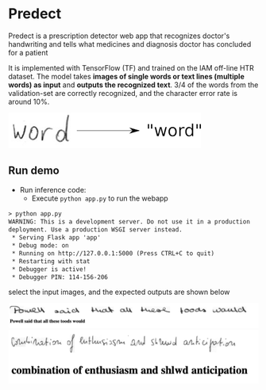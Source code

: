 # Predect

Predect is a prescription detector web app that recognizes doctor's handwriting and tells what medicines and diagnosis doctor has concluded for a patient

It is implemented with TensorFlow (TF) and trained on the IAM off-line HTR dataset.
The model takes **images of single words or text lines (multiple words) as input** and **outputs the recognized text**.
3/4 of the words from the validation-set are correctly recognized, and the character error rate is around 10%.

![htr](./doc/htr.png)


## Run demo

* Run inference code:
  * Execute `python app.py` to run the webapp
```
> python app.py
WARNING: This is a development server. Do not use it in a production deployment. Use a production WSGI server instead.
 * Serving Flask app 'app'
 * Debug mode: on
 * Running on http://127.0.0.1:5000 (Press CTRL+C to quit)
 * Restarting with stat
 * Debugger is active!
 * Debugger PIN: 114-156-206
```
select the input images, and the expected outputs are shown below 


![test](doc/snapshot.png)
![test](doc/snapshot2.png)